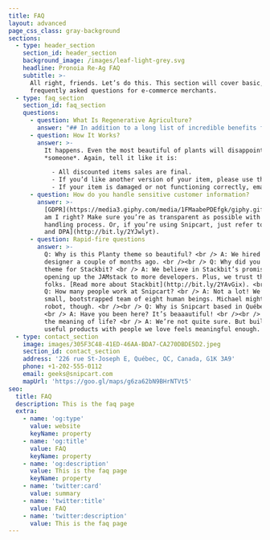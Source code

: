 ```yaml
---
title: FAQ
layout: advanced
page_css_class: gray-background
sections:
  - type: header_section
    section_id: header_section
    background_image: /images/leaf-light-grey.svg
    headline: Pronoia Re-Ag FAQ
    subtitle: >-
      All right, friends. Let’s do this. This section will cover basic,
      frequently asked questions for e-commerce merchants.
  - type: faq_section
    section_id: faq_section
    questions:
      - question: What Is Regenerative Agriculture?
        answer: "## In addition to a long list of incredible benefits for farmers and their crops, regenerative agriculture practices help us fight the climate crisis by pulling carbon from the atmosphere and sequestering it in the ground.\n\nWe know that to solve the climate crisis, business as usual will not cut it. Not in electricity production. Not in industry. Not in transportation. And certainly not in agriculture.\n\nThe agriculture sector is one of the biggest emitters of CO2, the greenhouse gas (GHG) most responsible for the changes we are seeing in our climate today. Together with forestry and other land use, agriculture is responsible for just under\_25 percent\_of all human-created GHG emissions.\n\nBut it also has a vital role to play in helping us end this crisis, and create a safe, sustainable future without carbon pollution. One where we can provide our booming world population with fresh, healthy food grown in a sustainable soil ecosystem.\n\nSure, it may seem like a contradiction. So don’t take it from us –\_[take it from the Intergovernmental Panel on Climate Change (IPCC)](https://www.ipcc.ch/site/assets/uploads/2018/02/ipcc_wg3\\_ar5\\_chapter11.pdf): “Leveraging the mitigation potential in the \\[Agriculture, Forestry and Other Land Use] sector is extremely important in meeting emission reduction targets.”\n\nBut how?\n\nWe’ve got two words for you:\_**regenerative agriculture**.\n"
      - question: How It Works?
        answer: >-
          It happens. Even the most beautiful of plants will disappoint
          *someone*. Again, tell it like it is:

            - All discounted items sales are final.
            - If you’d like another version of your item, please use the return label. Instructions are printed on its back.
            - If your item is damaged or not functioning correctly, email us at info@planty.com, and we’ll refund you + send you a new one ASAP!
      - question: How do you handle sensitive customer information?
        answer: >-
          [GDPR](https://media3.giphy.com/media/1FMaabePDEfgk/giphy.gif?cid=790b76115d1fc3ed7656643632f4131f&rid=giphy.gif),
          am I right? Make sure you’re as transparent as possible with your data
          handling process. Or, if you’re using Snipcart, just refer to [our ToS
          and DPA](http://bit.ly/2YJwlyt).
      - question: Rapid-fire questions
        answer: >-
          Q: Why is this Planty theme so beautiful? <br /> A: We hired our first
          designer a couple of months ago. <br /><br /> Q: Why did you build a
          theme for Stackbit? <br /> A: We believe in Stackbit’s promise of
          opening up the JAMstack to more developers. Plus, we trust these
          folks. [Read more about Stackbit](http://bit.ly/2YAvGix). <br /><br />
          Q: How many people work at Snipcart? <br /> A: Not a lot! We’re a
          small, bootstrapped team of eight human beings. Michael might be a
          robot, though. <br /><br /> Q: Why is Snipcart based in Québec City?
          <br /> A: Have you been here? It’s beaaautiful! <br /><br /> Q: What’s
          the meaning of life? <br /> A: We’re not quite sure. But building
          useful products with people we love feels meaningful enough.
  - type: contact_section
    image: images/305F3C48-41ED-46AA-BDA7-CA270DBDE5D2.jpeg
    section_id: contact_section
    address: '226 rue St-Joseph E, Québec, QC, Canada, G1K 3A9'
    phone: +1-202-555-0112
    email: geeks@snipcart.com
    mapUrl: 'https://goo.gl/maps/g6za62bN9BHrNTVt5'
seo:
  title: FAQ
  description: This is the faq page
  extra:
    - name: 'og:type'
      value: website
      keyName: property
    - name: 'og:title'
      value: FAQ
      keyName: property
    - name: 'og:description'
      value: This is the faq page
      keyName: property
    - name: 'twitter:card'
      value: summary
    - name: 'twitter:title'
      value: FAQ
    - name: 'twitter:description'
      value: This is the faq page
---
```

